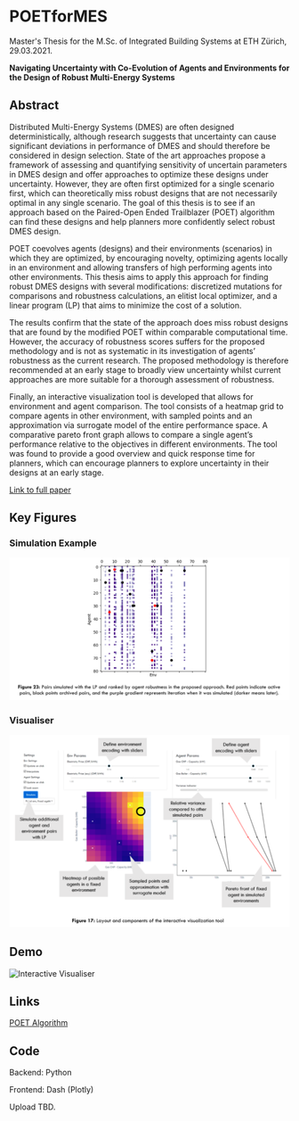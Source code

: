 # POETforMES

Master's Thesis for the M.Sc. of Integrated Building Systems at ETH Zürich, 29.03.2021.

**Navigating Uncertainty with Co-Evolution of Agents and Environments for the Design of Robust Multi-Energy Systems**

## Abstract

Distributed Multi-Energy Systems (DMES) are often designed deterministically, although research suggests that uncertainty can cause significant deviations in performance of DMES and should therefore be considered in design selection. State of the art approaches propose a framework of assessing and quantifying sensitivity of uncertain parameters in DMES design and offer approaches to optimize these designs under uncertainty. However, they are often first optimized for a single scenario first, which can theoretically miss robust designs that are not necessarily optimal in any single scenario. The goal of this thesis is to see if an approach based on the Paired-Open Ended Trailblazer (POET) algorithm can find these designs and help planners more confidently select robust DMES design.

POET coevolves agents (designs) and their environments (scenarios) in which they are optimized, by encouraging novelty, optimizing agents locally in an environment and allowing transfers of high performing agents into other environments. This thesis aims to apply this approach for finding robust DMES designs with several modifications: discretized mutations for comparisons and robustness calculations, an elitist local optimizer, and a linear program (LP) that aims to minimize the cost of a solution.

The results confirm that the state of the approach does miss robust designs that are found by the modified POET within comparable computational time. However, the accuracy of robustness scores suffers for the proposed methodology and is not as systematic in its investigation of agents’ robustness as the current research. The proposed methodology is therefore recommended at an early stage to broadly view uncertainty whilst current approaches are more suitable for a thorough assessment of robustness.

Finally, an interactive visualization tool is developed that allows for environment and agent comparison. The tool consists of a heatmap grid to compare agents in other environment, with sampled points and an approximation via surrogate model of the entire performance space. A comparative pareto front graph allows to compare a single agent’s performance relative to the objectives in different environments. The tool was found to provide a good overview and quick response time for planners, which can encourage planners to explore uncertainty in their designs at an early stage.

[Link to full paper](https://www.research-collection.ethz.ch/bitstream/handle/20.500.11850/486018/MA_report_Ryan.pdf?sequence=1)

## Key Figures

### Simulation Example

![Results](resources/demo_results.png)

### Visualiser

![Visualiser](resources/demo_visconcept.png)

## Demo

![Interactive Visualiser](resources/Interactive%20Visualiser%20Demo.gif)

## Links

[POET Algorithm](https://eng.uber.com/poet-open-ended-deep-learning/)

## Code

Backend: Python

Frontend: Dash (Plotly)

Upload TBD.

